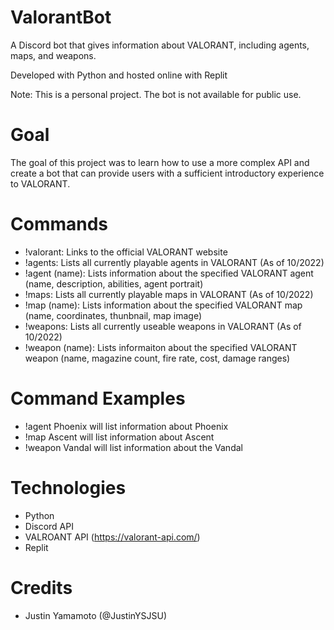 # ValorantBot
A Discord bot that gives information about VALORANT, including agents, maps, and weapons. 

Developed with Python and hosted online with Replit 

Note: This is a personal project. The bot is not available for public use.

# Goal
The goal of this project was to learn how to use a more complex API and create a bot that 
can provide users with a sufficient introductory experience to VALORANT. 

# Commands
- !valorant: Links to the official VALORANT website
- !agents: Lists all currently playable agents in VALORANT (As of 10/2022)
- !agent (name): Lists information about the specified VALORANT agent (name, description, abilities, agent portrait)
- !maps: Lists all currently playable maps in VALORANT (As of 10/2022)
- !map (name): Lists information about the specified VALORANT map (name, coordinates, thunbnail, map image)
- !weapons: Lists all currently useable weapons in VALORANT (As of 10/2022)
- !weapon (name): Lists informaiton about the specified VALORANT weapon (name, magazine count, fire rate, cost, damage ranges)

# Command Examples
- !agent Phoenix will list information about Phoenix
- !map Ascent will list information about Ascent
- !weapon Vandal will list information about the Vandal

# Technologies
- Python
- Discord API
- VALROANT API (https://valorant-api.com/)
- Replit

# Credits
- Justin Yamamoto (@JustinYSJSU)

